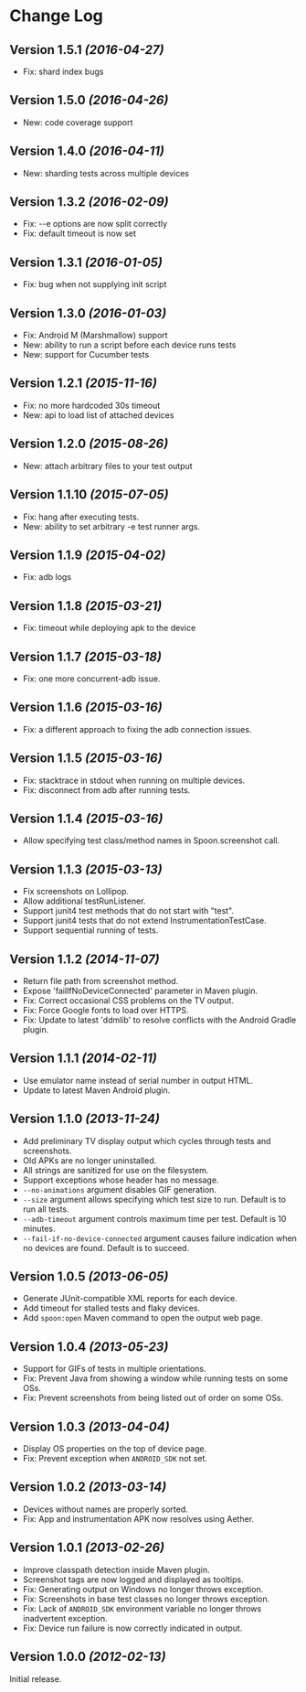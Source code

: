 Change Log
==========

Version 1.5.1 *(2016-04-27)*
----------------------------

* Fix: shard index bugs

Version 1.5.0 *(2016-04-26)*
----------------------------

* New: code coverage support

Version 1.4.0 *(2016-04-11)*
----------------------------

* New: sharding tests across multiple devices

Version 1.3.2 *(2016-02-09)*
----------------------------

* Fix: --e options are now split correctly
* Fix: default timeout is now set

Version 1.3.1 *(2016-01-05)*
----------------------------

* Fix: bug when not supplying init script 

Version 1.3.0 *(2016-01-03)*
----------------------------

* Fix: Android M (Marshmallow) support
* New: ability to run a script before each device runs tests
* New: support for Cucumber tests

Version 1.2.1 *(2015-11-16)*
----------------------------

* Fix: no more hardcoded 30s timeout
* New: api to load list of attached devices

Version 1.2.0 *(2015-08-26)*
----------------------------

* New: attach arbitrary files to your test output

Version 1.1.10 *(2015-07-05)*
----------------------------

* Fix: hang after executing tests.
* New: ability to set arbitrary -e test runner args.

Version 1.1.9 *(2015-04-02)*
----------------------------

* Fix: adb logs

Version 1.1.8 *(2015-03-21)*
----------------------------

* Fix: timeout while deploying apk to the device

Version 1.1.7 *(2015-03-18)*
----------------------------

* Fix: one more concurrent-adb issue.

Version 1.1.6 *(2015-03-16)*
----------------------------

* Fix: a different approach to fixing the adb connection issues.

Version 1.1.5 *(2015-03-16)*
----------------------------

* Fix: stacktrace in stdout when running on multiple devices.
* Fix: disconnect from adb after running tests.

Version 1.1.4 *(2015-03-16)*
----------------------------

* Allow specifying test class/method names in Spoon.screenshot call.

Version 1.1.3 *(2015-03-13)*
----------------------------

* Fix screenshots on Lollipop.
* Allow additional testRunListener.
* Support junit4 test methods that do not start with "test".
* Support junit4 tests that do not extend InstrumentationTestCase.
* Support sequential running of tests.

Version 1.1.2 *(2014-11-07)*
----------------------------

 * Return file path from screenshot method.
 * Expose 'failIfNoDeviceConnected' parameter in Maven plugin.
 * Fix: Correct occasional CSS problems on the TV output.
 * Fix: Force Google fonts to load over HTTPS.
 * Fix: Update to latest 'ddmlib' to resolve conflicts with the Android Gradle plugin.


Version 1.1.1 *(2014-02-11)*
----------------------------

 * Use emulator name instead of serial number in output HTML.
 * Update to latest Maven Android plugin.


Version 1.1.0 *(2013-11-24)*
----------------------------

 * Add preliminary TV display output which cycles through tests and screenshots.
 * Old APKs are no longer uninstalled.
 * All strings are sanitized for use on the filesystem.
 * Support exceptions whose header has no message.
 * `--no-animations` argument disables GIF generation.
 * `--size` argument allows specifying which test size to run. Default is to run all tests.
 * `--adb-timeout` argument controls maximum time per test. Default is 10 minutes.
 * `--fail-if-no-device-connected` argument causes failure indication when no devices are found.
   Default is to succeed.


Version 1.0.5 *(2013-06-05)*
----------------------------

 * Generate JUnit-compatible XML reports for each device.
 * Add timeout for stalled tests and flaky devices.
 * Add `spoon:open` Maven command to open the output web page.


Version 1.0.4 *(2013-05-23)*
----------------------------

 * Support for GIFs of tests in multiple orientations.
 * Fix: Prevent Java from showing a window while running tests on some OSs.
 * Fix: Prevent screenshots from being listed out of order on some OSs.


Version 1.0.3 *(2013-04-04)*
----------------------------

 * Display OS properties on the top of device page.
 * Fix: Prevent exception when `ANDROID_SDK` not set.


Version 1.0.2 *(2013-03-14)*
----------------------------

 * Devices without names are properly sorted.
 * Fix: App and instrumentation APK now resolves using Aether.


Version 1.0.1 *(2013-02-26)*
----------------------------

 * Improve classpath detection inside Maven plugin.
 * Screenshot tags are now logged and displayed as tooltips.
 * Fix: Generating output on Windows no longer throws exception.
 * Fix: Screenshots in base test classes no longer throws exception.
 * Fix: Lack of `ANDROID_SDK` environment variable no longer throws inadvertent exception.
 * Fix: Device run failure is now correctly indicated in output.


Version 1.0.0 *(2012-02-13)*
----------------------------

Initial release.
